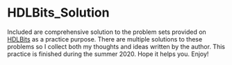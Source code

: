 # HDLBits_Solution
Included are comprehensive solution to the problem sets provided on [HDLBits](https://hdlbits.01xz.net/wiki/Main_Page) as a practice purpose.
There are multiple solutions to these problems so I collect both my thoughts and ideas written by the author.
This practice is finished during the summer 2020.
Hope it helps you. Enjoy!

